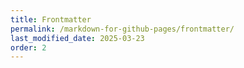 ```yaml
---
title: Frontmatter
permalink: /markdown-for-github-pages/frontmatter/
last_modified_date: 2025-03-23
order: 2
---
```


